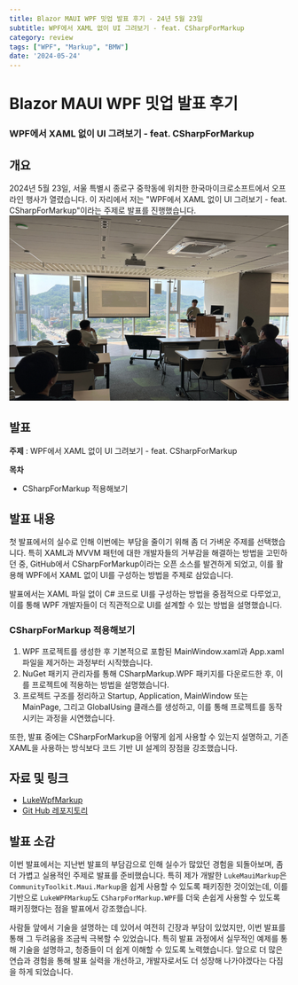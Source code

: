 ```yaml
---
title: Blazor MAUI WPF 밋업 발표 후기 - 24년 5월 23일
subtitle: WPF에서 XAML 없이 UI 그려보기 - feat. CSharpForMarkup
category: review
tags: ["WPF", "Markup", "BMW"]
date: '2024-05-24'
---
```

# Blazor MAUI WPF 밋업 발표 후기
### WPF에서 XAML 없이 UI 그려보기 - feat. CSharpForMarkup
## 개요
2024년 5월 23일, 서울 특별시 종로구 중학동에 위치한 한국마이크로소프트에서 오프라인 행사가 열렸습니다. 이 자리에서 저는 "WPF에서 XAML 없이 UI 그려보기 - feat. CSharpForMarkup"이라는 주제로 발표를 진행했습니다.
![alt text](image.png)
## 발표

**주제** : WPF에서 XAML 없이 UI 그려보기 - feat. CSharpForMarkup

**목차**

- CSharpForMarkup 적용해보기

## 발표 내용
첫 발표에서의 실수로 인해 이번에는 부담을 줄이기 위해 좀 더 가벼운 주제를 선택했습니다. 특히 XAML과 MVVM 패턴에 대한 개발자들의 거부감을 해결하는 방법을 고민하던 중, GitHub에서 CSharpForMarkup이라는 오픈 소스를 발견하게 되었고, 이를 활용해 WPF에서 XAML 없이 UI를 구성하는 방법을 주제로 삼았습니다.

발표에서는 XAML 파일 없이 C# 코드로 UI를 구성하는 방법을 중점적으로 다루었고, 이를 통해 WPF 개발자들이 더 직관적으로 UI를 설계할 수 있는 방법을 설명했습니다.

### CSharpForMarkup 적용해보기
1. WPF 프로젝트를 생성한 후 기본적으로 포함된 MainWindow.xaml과 App.xaml 파일을 제거하는 과정부터 시작했습니다.
2. NuGet 패키지 관리자를 통해 CSharpMarkup.WPF 패키지를 다운로드한 후, 이를 프로젝트에 적용하는 방법을 설명했습니다.
3. 프로젝트 구조를 정리하고 Startup, Application, MainWindow 또는 MainPage, 그리고 GlobalUsing 클래스를 생성하고, 이를 통해 프로젝트를 동작시키는 과정을 시연했습니다.

또한, 발표 중에는 CSharpForMarkup을 어떻게 쉽게 사용할 수 있는지 설명하고, 기존 XAML을 사용하는 방식보다 코드 기반 UI 설계의 장점을 강조했습니다.

## 자료 및 링크
- [LukeWpfMarkup](https://www.nuget.org/packages/LukeWpfMarkup/)
- [Git Hub 레포지토리](https://github.com/lukewire129/LukeMauiMarkup)

## 발표 소감
이번 발표에서는 지난번 발표의 부담감으로 인해 실수가 많았던 경험을 되돌아보며, 좀 더 가볍고 실용적인 주제로 발표를 준비했습니다. 특히 제가 개발한 `LukeMauiMarkup`은 `CommunityToolkit.Maui.Markup`을 쉽게 사용할 수 있도록 패키징한 것이었는데, 이를 기반으로 `LukeWPFMarkup`도 `CSharpForMarkup.WPF`를 더욱 손쉽게 사용할 수 있도록 패키징했다는 점을 발표에서 강조했습니다.

사람들 앞에서 기술을 설명하는 데 있어서 여전히 긴장과 부담이 있었지만, 이번 발표를 통해 그 두려움을 조금씩 극복할 수 있었습니다. 특히 발표 과정에서 실무적인 예제를 통해 기술을 설명하고, 청중들이 더 쉽게 이해할 수 있도록 노력했습니다. 앞으로 더 많은 연습과 경험을 통해 발표 실력을 개선하고, 개발자로서도 더 성장해 나가야겠다는 다짐을 하게 되었습니다.

